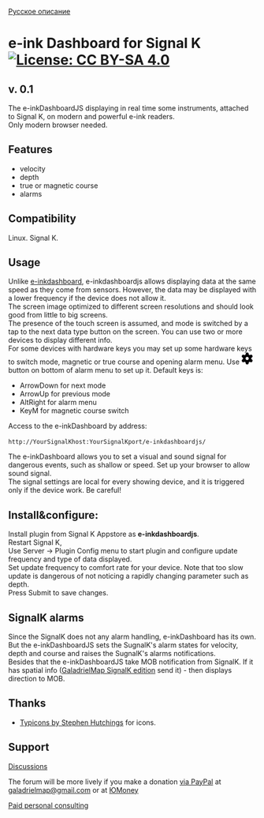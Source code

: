 [Русское описание](https://github.com/VladimirKalachikhin/e-inkDashboardJS/blob/master/README.ru-RU.md)  
# e-ink Dashboard for Signal K [![License: CC BY-SA 4.0](https://img.shields.io/badge/License-CC%20BY--SA%204.0-lightgrey.svg)](https://creativecommons.org/licenses/by-sa/4.0/)

## v. 0.1
The e-inkDashboardJS displaying in real time some instruments, attached to Signal K, on modern and powerful e-ink readers.  
Only modern browser needed.

## Features

* velocity
* depth
* true or magnetic course
* alarms

## Compatibility
Linux. Signal K.

## Usage
Unlike [e-inkdashboard](https://www.npmjs.com/package/e-inkdashboard), e-inkdashboardjs allows displaying data at the same speed as they come from sensors. However, the data may be displayed with a lower frequency if the device does not allow it.  
The screen image optimized to different screen resolutions and should look good from little to big screens.  
The presence of the touch screen is assumed, and mode is switched by a tap to the next data type button on the screen.   You can use two or more devices to display different info.  
For some devices with hardware keys you may set up some hardware keys to switch mode, magnetic or true course and opening alarm menu. Use <img src="public/img/settings.png" alt="Settings button" width="24px"> button on bottom of alarm menu to set up it. Default keys is:

* ArrowDown for next mode
* ArrowUp for previous mode
* AltRight for alarm menu
* KeyM for magnetic course switch
 
Access to the e-inkDashboard by address:   

`http://YourSignalKhost:YourSignalKport/e-inkdashboardjs/`  

 The e-inkDashboard allows you to set a visual and sound signal for dangerous events, such as shallow or speed.
Set up your browser to allow sound signal.  
The signal settings are local for every showing device, and it is triggered only if the device work. Be careful!

## Install&configure:
Install plugin from Signal K Appstore as **e-inkdashboardjs**.  
Restart Signal K,  
Use Server -> Plugin Config menu to start plugin and configure update frequency and type of data displayed.  
Set update frequency to comfort rate for your device. Note that too slow update is dangerous of not noticing a rapidly changing parameter such as depth.  
Press Submit to save changes.

## SignalK alarms
Since the SignalK does not any alarm handling, e-inkDashboard has its own. But the e-inkDashboardJS sets the SugnalK's alarm states for velocity, depth and course and raises the SugnalK's alarms notifications.  
Besides that the e-inkDashboardJS take MOB notification from SignalK. If it has spatial info ([GaladrielMap SignalK edition](https://github.com/VladimirKalachikhin/GaladrielMapSK) send it) - then displays direction to MOB.

## Thanks

* [Typicons by Stephen Hutchings](https://icon-icons.com/pack/Typicons/1144) for icons.

## Support

[Discussions](https://github.com/VladimirKalachikhin/Galadriel-map/discussions)

The forum will be more lively if you make a donation [via PayPal](https://paypal.me/VladimirKalachikhin)  at [galadrielmap@gmail.com](mailto:galadrielmap@gmail.com) or at [ЮMoney](https://yasobe.ru/na/galadrielmap)

[Paid personal consulting](https://kwork.ru/it-support/20093939/galadrielmap-installation-configuration-and-usage-consulting)  
